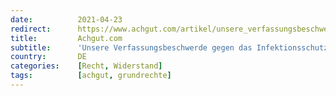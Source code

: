 ```yaml
---
date:          2021-04-23
redirect:      https://www.achgut.com/artikel/unsere_verfassungsbeschwerde_gegen_das_infektionsschutzgesetz
title:         Achgut.com
subtitle:      'Unsere Verfassungsbeschwerde gegen das Infektionsschutzgesetz'
country:       DE
categories:    [Recht, Widerstand]
tags:          [achgut, grundrechte]
---
```

